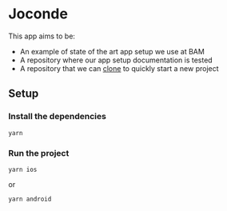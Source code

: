 # Joconde

This app aims to be:

- An example of state of the art app setup we use at BAM
- A repository where our app setup documentation is tested
- A repository that we can [clone](./joconde_clone.md) to quickly start a new project

## Setup

### Install the dependencies

```
yarn
```

### Run the project

```
yarn ios
```

or

```
yarn android
```
